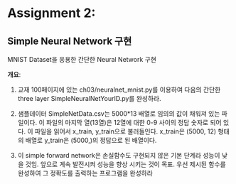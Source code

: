 # Assignment 2: 

## Simple Neural Network 구현
  
 MNIST Dataset을 응용한 간단한 Neural Network 구현
 
   **개요**:
   
1. 교재 100페이지에 있는 ch03/neuralnet_mnist.py를 이용하여 다음의 간단한 three layer SimpleNeuralNetYourID.py를 완성하라.

2. 샘플데이터 SimpleNetData.csv는 5000*13 배열로 임의의 값이 채워져 있는 파일이다. 이 파일의 마지막 열(13열)은 12열에 대한 0-9 사이의 정답 숫자로 되어 있다. 이 파일을 읽어서  x_train, y_train으로 불러들인다. x_train은 (5000, 12) 형태의 배열로 y_train은 (5000,)의 정답으로 된 배열이다. 

3. 이 simple forward network은 손실함수도 구현되지 않은 기본 단계라 성능이 낮을 것임. 앞으로 계속 발전시켜 성능을 향상 시키는 것이 목표. 우선 제시된 함수를 완성하여 그 정확도를 출력하는 프로그램을 완성하라